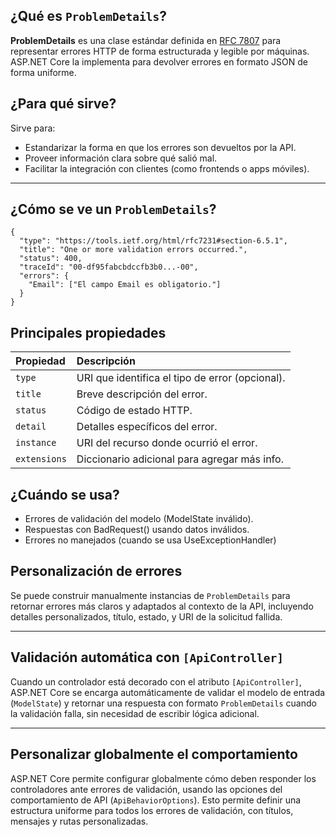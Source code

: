 
## ¿Qué es `ProblemDetails`?

**ProblemDetails** es una clase estándar definida en [RFC 7807](https://datatracker.ietf.org/doc/html/rfc7807) para representar errores HTTP de forma estructurada y legible por máquinas. ASP.NET Core la implementa para devolver errores en formato JSON de forma uniforme.

## ¿Para qué sirve?

Sirve para:
- Estandarizar la forma en que los errores son devueltos por la API.
- Proveer información clara sobre qué salió mal.
- Facilitar la integración con clientes (como frontends o apps móviles).

---

## ¿Cómo se ve un `ProblemDetails`?

```
{
  "type": "https://tools.ietf.org/html/rfc7231#section-6.5.1",
  "title": "One or more validation errors occurred.",
  "status": 400,
  "traceId": "00-df95fabcbdccfb3b0...-00",
  "errors": {
    "Email": ["El campo Email es obligatorio."]
  }
}
```

## Principales propiedades

| Propiedad    | Descripción                                     |
| :---         | :---                                            |
| `type`       | URI que identifica el tipo de error (opcional). |
| `title`      | Breve descripción del error.                    |
| `status`     | Código de estado HTTP.                          |
| `detail`     | Detalles específicos del error.                 |
| `instance`   | URI del recurso donde ocurrió el error.         |
| `extensions` | Diccionario adicional para agregar más info.    |

## ¿Cuándo se usa?

- Errores de validación del modelo (ModelState inválido).
- Respuestas con BadRequest() usando datos inválidos.
- Errores no manejados (cuando se usa UseExceptionHandler)


## Personalización de errores
Se puede construir manualmente instancias de `ProblemDetails` para retornar errores más claros y adaptados al contexto de la API, incluyendo detalles personalizados, título, estado, y URI de la solicitud fallida.

---

## Validación automática con `[ApiController]`

Cuando un controlador está decorado con el atributo `[ApiController]`, ASP.NET Core se encarga automáticamente de validar el modelo de entrada (`ModelState`) y retornar una respuesta con formato `ProblemDetails` cuando la validación falla, sin necesidad de escribir lógica adicional.

---

## Personalizar globalmente el comportamiento

ASP.NET Core permite configurar globalmente cómo deben responder los controladores ante errores de validación, usando las opciones del comportamiento de API (`ApiBehaviorOptions`). Esto permite definir una estructura uniforme para todos los errores de validación, con títulos, mensajes y rutas personalizadas.


